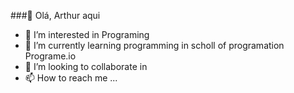 ###👋 Olá, Arthur aqui
- 👀 I’m interested in Programing
- 🌱 I’m currently learning programming in scholl of programation Programe.io
- 💞️ I’m looking to collaborate in
- 📫 How to reach me ...

<!---
Arxtd/Arxtd is a ✨ special ✨ repository because its `README.md` (this file) appears on your GitHub profile.
You can click the Preview link to take a look at your changes.
--->
